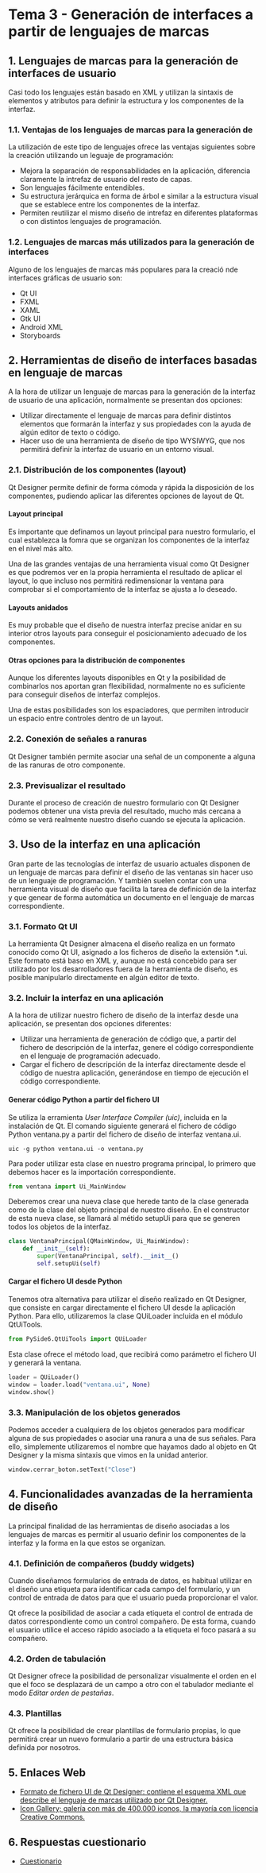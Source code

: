 # Tema 3 - Generación de interfaces a partir de lenguajes de marcas
## 1. Lenguajes de marcas para la generación de interfaces de usuario
Casi todo los lenguajes están basado en XML y utilizan la sintaxis de elementos y atributos para definir la estructura y los componentes de la interfaz.
### 1.1. Ventajas de los lenguajes de marcas para la generación de 
La utilización de este tipo de lenguajes ofrece las ventajas siguientes sobre la creación utilizando un leguaje de programación:
- Mejora la separación de responsabilidades en la aplicación, diferencia claramente la intrefaz de usuario del resto de capas.
- Son lenguajes fácilmente entendibles.
- Su estructura jerárquica en forma de árbol e similar a la estructura visual que se establece entre los componentes de la interfaz.
- Permiten reutilizar el mismo diseño de intrefaz en diferentes plataformas o con distintos lenguajes de programación.

### 1.2. Lenguajes de marcas más utilizados para la generación de interfaces
Alguno de los lenguajes de marcas más populares para la creació nde interfaces gráficas de usuario son:
- Qt UI
- FXML
- XAML
- Gtk UI
- Android XML
- Storyboards

## 2. Herramientas de diseño de interfaces basadas en lenguaje de marcas
A la hora de utilizar un lenguaje de marcas para la generación de la interfaz de usuario de una aplicación, normalmente se presentan dos opciones:
- Utilizar directamente el lenguaje de marcas para definir distintos elementos que formarán la interfaz y sus propiedades con la ayuda de algún editor de texto o código.
- Hacer uso de una herramienta de diseño de tipo WYSIWYG, que nos permitirá definir la interfaz de usuario en un entorno visual.

### 2.1. Distribución de los componentes (layout)
Qt Designer permite definir de forma cómoda y rápida la disposición de los componentes, pudiendo aplicar las diferentes opciones de layout de Qt.

#### Layout principal
Es importante que definamos un layout principal para nuestro formulario, el cual establezca la fomra que se organizan los componentes de la interfaz en el nivel más alto.

Una de las grandes ventajas de una herramienta visual como Qt Designer es que podremos ver en la propia herramienta el resultado de aplicar el layout, lo que incluso nos permitirá redimensionar la ventana para comprobar si el comportamiento de la interfaz se ajusta a lo deseado.

#### Layouts anidados
Es muy probable que el diseño de nuestra interfaz precise anidar en su interior otros layouts para conseguir el posicionamiento adecuado de los componentes.

#### Otras opciones para la distribución de componentes
Aunque los diferentes layouts disponibles en Qt y la posibilidad de combinarlos nos aportan gran flexibilidad, normalmente no es suficiente para conseguir diseños de interfaz complejos.

Una de estas posibilidades son los espaciadores, que permiten introducir un espacio entre controles dentro de un layout.

### 2.2. Conexión de señales a ranuras
Qt Designer también permite asociar una señal de un componente a alguna de las ranuras de otro componente.

### 2.3. Previsualizar el resultado
Durante el proceso de creación de nuestro formulario con Qt Designer podemos obtener una vista previa del resultado, mucho más cercana a cómo se verá realmente nuestro diseño cuando se ejecuta la aplicación.

## 3. Uso de la interfaz en una aplicación
Gran parte de las tecnologías de interfaz de usuario actuales disponen de un lenguaje de marcas para definir el diseño de las ventanas sin hacer uso de un lenguaje de programación. Y también suelen contar con una herramienta visual de diseño que facilita la tarea de definición de la interfaz y que genear de forma automática un documento en el lenguaje de marcas correspondiente.

### 3.1. Formato Qt UI
La herramienta Qt Designer almacena el diseño realiza en un formato conocido como Qt UI, asignado a los ficheros de diseño la extensión *.ui. Este formato está baso en XML y, aunque no está concebido para ser utilizado por los desarrolladores fuera de la herramienta de diseño, es posible manipularlo directamente en algún editor de texto.

### 3.2. Incluir la interfaz en una aplicación
A la hora de utilizar nuestro fichero de diseño de la interfaz desde una aplicación, se presentan dos opciones diferentes:
- Utilizar una herramienta de generación de código que, a partir del fichero de descripción de la interfaz, genere el código correspondiente en el lenguaje de programación adecuado.
- Cargar el fichero de descripción de la interfaz directamente desde el código de nuestra aplicación, generándose en tiempo de ejecución el código correspondiente.

#### Generar código Python a partir del fichero UI
Se utiliza la erramienta *User Interface Compiler (uic)*, incluida en la instalación de Qt. El comando siguiente generará el fichero de código Python ventana.py a partir del fichero de diseño de interfaz ventana.ui.
```shell
uic -g python ventana.ui -o ventana.py
```
Para poder utilizar esta clase en nuestro programa principal, lo primero que debemos hacer es la importación correspondiente.
```python
from ventana import Ui_MainWindow
```
Deberemos crear una nueva clase que herede tanto de la clase generada como de la clase del objeto principal de nuestro diseño. En el constructor de esta nueva clase, se llamará al métido setupUi para que se generen todos los objetos de la interfaz.
```python
class VentanaPrincipal(QMainWindow, Ui_MainWindow):
    def __init__(self):
        super(VentanaPrincipal, self).__init__()
        self.setupUi(self)
```

#### Cargar el fichero UI desde Python
Tenemos otra alternativa para utilizar el diseño realizado en Qt Designer, que consiste en cargar directamente el fichero UI desde la aplicación Python. Para ello, utilizaremos la clase QUiLoader incluida en el módulo QtUiTools.
```python
from PySide6.QtUiTools import QUiLoader
```
Esta clase ofrece el método load, que recibirá como parámetro el fichero UI y generará la ventana.
```python
loader = QUiLoader()
window = loader.load("ventana.ui", None)
window.show()
```

### 3.3. Manipulación de los objetos generados
Podemos acceder a cualquiera de los objetos generados para modificar alguna de sus propiedades o asociar una ranura a una de sus señales. Para ello, simplemente utilizaremos el nombre que hayamos dado al objeto en Qt Designer y la misma sintaxis que vimos en la unidad anterior.
```python
window.cerrar_boton.setText("Close")
```

## 4. Funcionalidades avanzadas de la herramienta de diseño
La principal finalidad de las herramientas de diseño asociadas a los lenguajes de marcas es permitir al usuario definir los componentes de la interfaz y la forma en la que estos se organizan.

### 4.1. Definición de compañeros (buddy widgets)
Cuando diseñamos formularios de entrada de datos, es habitual utilizar en el diseño una etiqueta para identificar cada campo del formulario, y un control de entrada de datos para que el usuario pueda proporcionar el valor.

Qt ofrece la posibilidad de asociar a cada etiqueta el control de entrada de datos correspondiente como un control compañero. De esta forma, cuando el usuario utilice el acceso rápido asociado a la etiqueta el foco pasará a su compañero.
### 4.2. Orden de tabulación
Qt Designer ofrece la posibilidad de personalizar visualmente el orden en el que el foco se desplazará de un campo a otro con el tabulador mediante el modo *Editar orden de pestañas*.
### 4.3. Plantillas
Qt ofrece la posibilidad de crear plantillas de formulario propias, lo que permitirá crear un nuevo formulario a partir de una estructura básica definida por nosotros.

## 5. Enlaces Web

- [Formato de fichero UI de Qt Designer: contiene el esquema XML que describe el lenguaje de marcas utilizado por Qt Designer.](https://doc.qt.io/qt-6/designer-ui-file-format.html)
- [Icon Gallery; galería con más de 400.000 iconos, la mayoría con licencia Creative Commons.](http://icongal.com/)

## 6. Respuestas cuestionario

- [Cuestionario](./CUESTIONARIO.md)